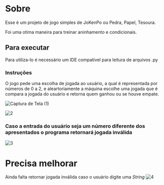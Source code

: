 # Sobre

Esse é um projeto de jogo simples de JoKenPo ou Pedra, Papel, Tesoura.

Foi uma otima maneira para treinar aninhamento e condicionais.

## Para executar
Para utiliza-lo é necessário um IDE compativel para leitura de arquivos .py

### Instruções

 O jogo pede uma escolha de jogada ao usuário, a qual é representada por números de 0 a 2, e aleartoriamente a máquina escolhe uma jogada que é compara a jogada do usuário
e retorna quem ganhou ou se houve empate.

![Captura de Tela (1)](https://github.com/FranklinSantos0/JOKENPO/assets/84361359/7f7c6504-39d4-4198-a1b7-a1e9c3e1d9e7)

![2](https://github.com/FranklinSantos0/JOKENPO/assets/84361359/ff81555b-cb8d-4b4f-8b9d-a76f861f0837)
### Caso a entrada do usuário seja um número diferente dos apresentados o programa retornará jogada inválida
![3](https://github.com/FranklinSantos0/JOKENPO/assets/84361359/c8852d7f-005a-422a-8868-83d8d4fd9759)

# Precisa melhorar

Ainda falta retornar jogada inválida caso o usuário digite uma *String*
![4](https://github.com/FranklinSantos0/JOKENPO/assets/84361359/458d9cdf-dde5-44f8-9f02-e06f6b8a6c24)






